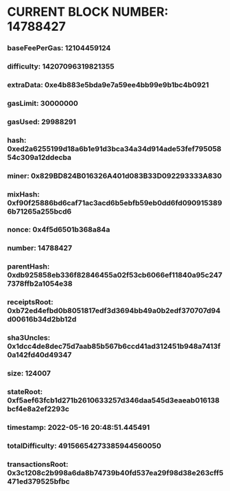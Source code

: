 # CURRENT BLOCK NUMBER: 14788427

### baseFeePerGas: 12104459124
### difficulty: 14207096319821355
### extraData: 0xe4b883e5bda9e7a59ee4bb99e9b1bc4b0921
### gasLimit: 30000000
### gasUsed: 29988291
### hash: 0xed2a6255199d18a6b1e91d3bca34a34d914ade53fef79505854c309a12ddecba
### miner: 0x829BD824B016326A401d083B33D092293333A830
### mixHash: 0xf90f25886bd6caf71ac3acd6b5ebfb59eb0dd6fd0909153896b71265a255bcd6
### nonce: 0x4f5d6501b368a84a
### number: 14788427
### parentHash: 0xdb925858eb336f82846455a02f53cb6066ef11840a95c2477378ffb2a1054e38
### receiptsRoot: 0xb72ed4efbd0b8051817edf3d3694bb49a0b2edf370707d94d00616b34d2bb12d
### sha3Uncles: 0x1dcc4de8dec75d7aab85b567b6ccd41ad312451b948a7413f0a142fd40d49347
### size: 124007
### stateRoot: 0xf5aef63fcb1d271b2610633257d346daa545d3eaeab016138bcf4e8a2ef2293c
### timestamp: 2022-05-16 20:48:51.445491
### totalDifficulty: 49156654273385944560050
### transactionsRoot: 0x3c1208c2b998a6da8b74739b40fd537ea29f98d38e263cff5471ed379525bfbc
